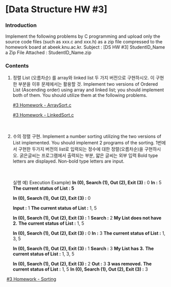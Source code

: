 # [Data Structure HW #3]

### Introduction

Implement the following problems by C programming and upload only the source code files (such as xxx.c and xxx.h) as a zip file compressed to the homework board at abeek.knu.ac.kr. 
Subject : [DS HW #3] StudentID_Name 
a Zip File Attached : StudentID_Name.zip   

  

### Contents

1. 정렬 List (오름차순) 를 array와 linked list 두 가지 버전으로 구현하시오. 이 구현한 부분을 이후 문제에서는 
활용할 것. 
   Implement two versions of Ordered List (Ascending order) using array and linked list; you should implement 
   both of them. You should utilize them at the following problems. 
   
    [#3 Homework - ArraySort.c](ArrayQueue.h)  
   
    [#3 Homework - LinkedSort.c](LinkedQueue.h)  


　    

2. 수의 정렬 구현. 
Implement a number sorting utilizing the two versions of List implemented. You should implement 2 programs of the sorting. 
   1번에서 구현한 두가지 버전의 list로 입력되는 정수에 대한 정렬(오름차순)을 구현하시오. 굵은글씨는 프로그램에서 출력되는 부분, 얇은 글씨는 외부 입력 
   Bold type letters are displayed. Non-bold type letters are input.  
   
   　
   
   실행 예) Execution Example) 
   **In (0), Search (1), Out (2), Exit (3) :** 0 
   **In :** 5 
   **The current status of List : 5**
   
   
   
   **In (0), Search (1), Out (2), Exit (3) :** 0 
   
   **Input :** 1 
   **The current status of List :** 1, 5 
   
   
   
   **In (0), Search (1), Out (2), Exit (3) :** 1 
   **Search :** 2 
   **My List does not have 2.**
   **The current status of List :** 1, 5 
   
   
   
   **In (0), Search (1), Out (2), Exit (3) :** 0 
   **In :** 3 
   **The current status of List :** 1, 3, 5 
   
   
   
   **In (0), Search (1), Out (2), Exit (3) :** 1 
   **Search :** 3 
   **My List has 3.**
   **The current status of List :** 1, 3, 5 
   
   
   
   **In (0), Search (1), Out (2), Exit (3) :** 2 
   **Out :** 3 
   **3 was removed.**
   **The current status of List :** 1, 5 
   **In (0), Search (1), Out (2), Exit (3) :** 3



​		[#3 Homework - Sorting]() 
